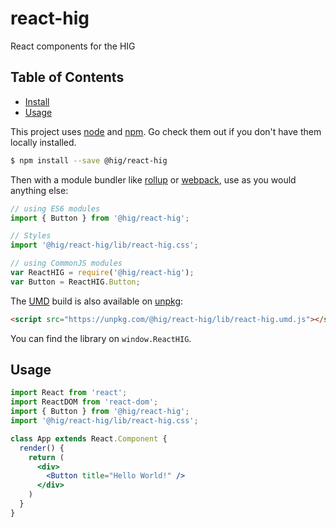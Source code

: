 # react-hig

React components for the HIG

## Table of Contents

-   [Install](#install)
-   [Usage](#usage)

This project uses [node](http://nodejs.org) and [npm](https://npmjs.com). Go check them out if you don't have them locally installed.

```sh
$ npm install --save @hig/react-hig
```

Then with a module bundler like [rollup](http://rollupjs.org/) or [webpack](https://webpack.js.org/), use as you would anything else:

```javascript
// using ES6 modules
import { Button } from '@hig/react-hig';

// Styles
import '@hig/react-hig/lib/react-hig.css';

// using CommonJS modules
var ReactHIG = require('@hig/react-hig');
var Button = ReactHIG.Button;
```

The [UMD](https://github.com/umdjs/umd) build is also available on [unpkg](https://unpkg.com):

```html
<script src="https://unpkg.com/@hig/react-hig/lib/react-hig.umd.js"></script>
```

You can find the library on `window.ReactHIG`.

## Usage

```jsx
import React from 'react';
import ReactDOM from 'react-dom';
import { Button } from '@hig/react-hig';
import '@hig/react-hig/lib/react-hig.css';

class App extends React.Component {
  render() {
    return (
      <div>
        <Button title="Hello World!" />
      </div>
    )
  }
}
```

